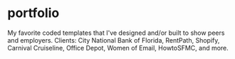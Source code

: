 # portfolio

My favorite coded templates that I've designed and/or built to show peers and employers.
Clients: City National Bank of Florida, RentPath, Shopify, Carnival Cruiseline, Office Depot, Women of Email, HowtoSFMC, and more.
